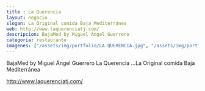 ```yaml
---
title : La Querencia
layout: negocio
slogan: La Original comida Baja Mediterránea
web: http://www.laquerenciatj.com/
descripcion: BajaMed by Miguel Ángel Guerrero
categoria: restaurante
imagenes: ["/assets/img/portfolio/LA QUERENCIA.jpg", "/assets/img/portfolio/LA QUERENCIA ANUNCIO COVID19.jpg"]
---
```



BajaMed by Miguel Ángel Guerrero
La Querencia ...La Original comida Baja Mediterránea


http://www.laquerenciatj.com/